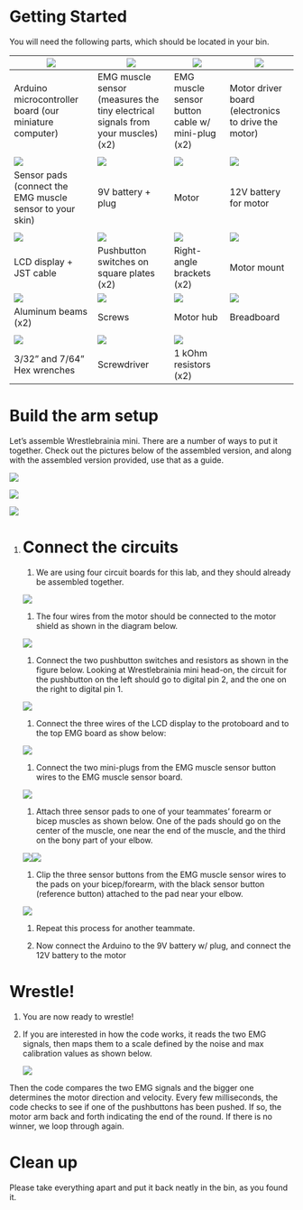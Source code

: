 
Getting Started
===============

You will need the following parts, which should be located in your bin.

| ![](./media/image1.jpeg)                                 | ![](./media/image2.jpeg)                                                   | ![](./media/image3.jpeg)                    | ![](./media/image4.jpeg)                            |
|----------------------------------------------------------|----------------------------------------------------------------------------|---------------------------------------------|-----------------------------------------------------|
| Arduino microcontroller board (our miniature computer)   | EMG muscle sensor (measures the tiny electrical signals from your muscles) (x2) | EMG muscle sensor button cable w/ mini-plug (x2) | Motor driver board (electronics to drive the motor) |
|                                                          |                                                                            |                                             |                                                     |
| ![](./media/image5.jpeg)                                 | ![](./media/image6.jpeg) | ![](./media/image7.jpeg)                    | ![](./media/image8.jpeg)                            |
| Sensor pads (connect the EMG muscle sensor to your skin) | 9V battery + plug |  Motor                                       | 12V battery for motor                               |
|                                                          |                                                                            |                                             |                                                     |
| ![](./media/image11.jpeg)                   | ![](./media/image20.jpeg)                 | ![](./media/image21.jpeg) | ![](./media/image19b.jpeg)  |  
| LCD display + JST cable                     | Pushbutton switches on square plates (x2) | Right-angle brackets (x2) | Motor mount|
| ![](./media/image13.jpeg)                                | ![](./media/image14.jpeg)                                                  | ![](./media/image15.jpeg)                   | ![](./media/image16.jpeg)                           |
| Aluminum beams (x2)                                      | Screws                                                                     | Motor hub                                   | Breadboard                                          |
|                                                          |                                                                            |                                             |                                                     |
| ![](./media/image17.jpeg)                                | ![](./media/image18.jpeg)                                                  | ![](./media/resistors.png)                 |                                                     |
| 3/32” and 7/64” Hex wrenches                             | Screwdriver                                                                | 1 kOhm resistors (x2)                              |                                                     |

Build the arm setup
===================

Let’s assemble Wrestlebrainia mini. There are a number of ways to put it together. Check out the pictures below of the assembled version, and along with the assembled version provided, use that as a guide.

![](./media/image23.jpeg)

![](./media/image24.jpeg)

![](./media/image25.jpeg)

1.  Connect the circuits
    ====================

    1.  We are using four circuit boards for this lab, and they should already be assembled together.  

	 ![](./media/image30.jpeg) 

	1.  The four wires from the motor should be connected to the motor shield as shown in the diagram below.

	 ![](./media/image31.jpeg) 

	1.  Connect the two pushbutton switches and resistors as shown in the figure below. Looking at Wrestlebrainia mini head-on, the circuit for the pushbutton on the left should go to digital pin 2, and the one on the right to digital pin 1.

	 ![](./media/image32.jpeg)

	1. Connect the three wires of the LCD display to the protoboard and to the top EMG board as show below:

	 ![](./media/image32.jpeg)	

    1.  Connect the two mini-plugs from the EMG muscle sensor button wires to the EMG muscle sensor board.

	 ![](./media/image29.jpeg)

	1.  Attach three sensor pads to one of your teammates’ forearm or bicep muscles as shown below. One of the pads should go on the center of the muscle, one near the end of the muscle, and the third on the bony part of your elbow.

	![](./media/image30.jpeg)![](./media/image31.jpeg)

	1.  Clip the three sensor buttons from the EMG muscle sensor wires to the pads on your bicep/forearm, with the black sensor button (reference button) attached to the pad near your elbow.

	![](./media/image32.jpeg)

	1.  Repeat this process for another teammate.

	1.  Now connect the Arduino to the 9V battery w/ plug, and connect the 12V battery to the motor 

Wrestle!
========

1.  You are now ready to wrestle!

2.  If you are interested in how the code works, it reads the two EMG signals, then maps them to a scale defined by the noise and max calibration values as shown below.

	![](./media/image33.emf)

Then the code compares the two EMG signals and the bigger one determines the motor direction and velocity. Every few milliseconds, the code checks to see if one of the pushbuttons has been pushed. If so, the motor arm back and forth indicating the end of the round. If there is no winner, we loop through again.

Clean up
========

Please take everything apart and put it back neatly in the bin, as you found it.
